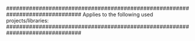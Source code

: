 ###############################################################################
Applies to the following used projects/libraries:
###############################################################################